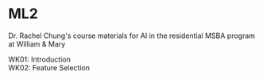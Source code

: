 # ML2
Dr. Rachel Chung's course materials for AI in the residential MSBA program at William &amp; Mary

WK01: Introduction  
WK02: Feature Selection  
